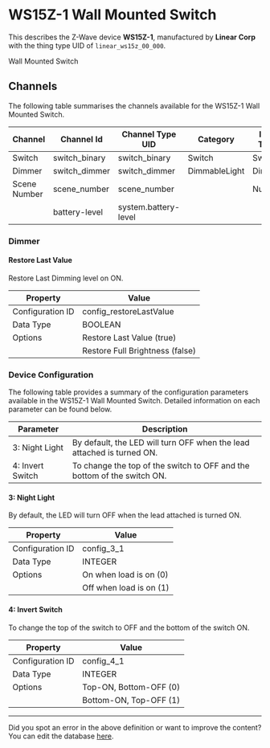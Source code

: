 
# WS15Z-1 Wall Mounted Switch

This describes the Z-Wave device **WS15Z-1**, manufactured by **Linear Corp** with the thing type UID of ```linear_ws15z_00_000```. 

Wall Mounted Switch

## Channels
The following table summarises the channels available for the WS15Z-1 Wall Mounted Switch.

| Channel | Channel Id | Channel Type UID | Category | Item Type |
|---------|------------|------------------|----------|-----------|
| Switch | switch_binary | switch_binary | Switch | Switch |
| Dimmer | switch_dimmer | switch_dimmer | DimmableLight | Dimmer |
| Scene Number | scene_number | scene_number |  | Number |
|  | battery-level | system.battery-level |  |  |



### Dimmer

#### Restore Last Value

Restore Last Dimming level on ON.


| Property         | Value    |
|------------------|----------|
| Configuration ID | config_restoreLastValue |
| Data Type        | BOOLEAN || Default Value | true |
| Options | Restore Last Value (true) |
|  | Restore Full Brightness (false) |






### Device Configuration
The following table provides a summary of the configuration parameters available in the WS15Z-1 Wall Mounted Switch.
Detailed information on each parameter can be found below.

| Parameter   | Description |
|-------------|-------------|
| 3: Night Light | By default, the LED will turn OFF when the lead attached is turned ON. |
| 4: Invert Switch | To change the top of the switch to OFF and the bottom of the switch ON. |




#### 3: Night Light

By default, the LED will turn OFF when the lead attached is turned ON.


| Property         | Value    |
|------------------|----------|
| Configuration ID | config_3_1 |
| Data Type        | INTEGER || Default Value | 1 |
| Options | On when load is on (0) |
|  | Off when load is on (1) |






#### 4: Invert Switch

To change the top of the switch to OFF and the bottom of the switch ON.


| Property         | Value    |
|------------------|----------|
| Configuration ID | config_4_1 |
| Data Type        | INTEGER || Default Value | 0 |
| Options | Top-ON, Bottom-OFF (0) |
|  | Bottom-ON, Top-OFF (1) |






---

Did you spot an error in the above definition or want to improve the content?
You can edit the database [here](http://www.cd-jackson.com/index.php/zwave/zwave-device-database/zwave-device-list/devicesummary/4).


